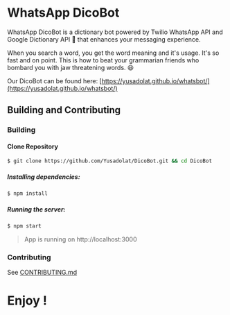 # WhatsApp DicoBot

WhatsApp DicoBot is a dictionary bot powered by Twilio WhatsApp API and Google Dictionary API 🤖 that enhances your messaging experience.

When you search a word, you get the word meaning and it's usage. It's so fast and on point. This is how to beat your grammarian friends who bombard you with jaw threatening words. :laughing:

Our DicoBot can be found here: [https://yusadolat.github.io/whatsbot/](https://yusadolat.github.io/whatsbot/)

## Building and Contributing

### Building 
#### Clone Repository
```sh
$ git clone https://github.com/Yusadolat/DicoBot.git && cd DicoBot
```

##### Installing dependencies:
```sh
$ npm install
```

##### Running the server:
```sh
$ npm start
```

> App is running on http://localhost:3000

### Contributing
See [CONTRIBUTING.md](https://github.com/Yusadolat/DicoBot/blob/master/CONTRIBUTING.md)

# Enjoy !
